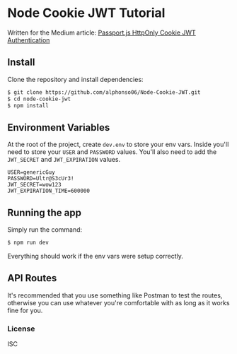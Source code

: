 # Node Cookie JWT Tutorial
Written for the Medium article: 
[Passport.js HttpOnly Cookie JWT Authentication](medium.com)

## Install
Clone the repository and install dependencies:
```sh
$ git clone https://github.com/alphonso06/Node-Cookie-JWT.git
$ cd node-cookie-jwt
$ npm install
```

## Environment Variables
At the root of the project, create `dev.env` to store your env vars. Inside 
you'll need to store your `USER` and `PASSWORD` values. You'll also need to add 
the `JWT_SECRET` and `JWT_EXPIRATION` values.

```env
USER=genericGuy
PASSWORD=Ultr@S3cUr3!
JWT_SECRET=wow123
JWT_EXPIRATION_TIME=600000
```

## Running the app
Simply run the command:
```sh
$ npm run dev
```
Everything should work if the env vars were setup correctly.

## API Routes
It's recommended that you use something like Postman to test the routes, 
otherwise you can use whatever you're comfortable with as long as it works fine 
for you.

### License
ISC